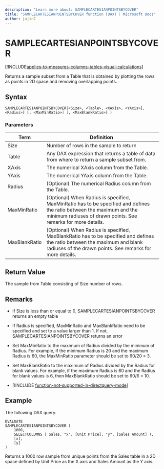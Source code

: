 ```yaml
---
description: "Learn more about: SAMPLECARTESIANPOINTSBYCOVER"
title: "SAMPLECARTESIANPOINTSBYCOVER function (DAX) | Microsoft Docs"
author: jajin7
---
```


# SAMPLECARTESIANPOINTSBYCOVER

[!INCLUDE[applies-to-measures-columns-tables-visual-calculations](includes/applies-to-measures-columns-tables-visual-calculations.md)]

Returns a sample subset from a Table that is obtained by plotting the rows as points in 2D space and removing overlapping points.

## Syntax

```dax
SAMPLECARTESIANPOINTSBYCOVER(<Size>, <Table>, <XAxis>, <YAxis>[, <Radius>] [, <MaxMinRatio>] [, <MaxBlankRatio>] )
```

### Parameters

|Term|Definition|  
|--------|--------------|  
|Size|Number of rows in the sample to return|
|Table|Any DAX expression that returns a table of data from where to return a sample subset from.|
|XAxis|The numerical XAxis column from the Table.|
|YAxis|The numerical YAxis column from the Table.|
|Radius|(Optional) The numerical Radius column from the Table.|
|MaxMinRatio|(Optional) When Radius is specified, MaxMinRatio has to be specified and defines the ratio between the maximum and the minimum radiuses of drawn points. See remarks for more details.|
|MaxBlankRatio|(Optional) When Radius is specified, MaxBlankRatio has to be specified and defines the ratio between the maximum and blank radiuses of the drawn points. See remarks for more details. |

## Return Value

The sample from Table consisting of Size number of rows.

## Remarks
- If Size is less than or equal to 0, SAMPLECARTESIANPOINTSBYCOVER returns an empty table
- If Radius is specified, MaxMinRatio and MaxBlankRatio need to be specified and set to a value larger than 1. If not, SAMPLECARTESIANPOINTSBYCOVER returns an error
- Set MaxMinRatio to the maximum of Radius divided by the minimum of Radius. For example, if the minimum Radius is 20 and the maximum Radius is 60, the MaxMinRatio parameter should be set to 60/20 = 3.
- Set MaxBlankRatio to the maximum of Radius divided by the Radius for blank values. For example, if the maximum Radius is 60 and the Radius for blank values is 6, then MaxBlankRatio should be set to 60/6 = 10.

- [!INCLUDE [function-not-supported-in-directquery-mode](includes/function-not-supported-in-directquery-mode.md)]

## Example

The following DAX query:

```dax
EVALUATE
SAMPLECARTESIANPOINTSBYCOVER (
    1000,
    SELECTCOLUMNS ( Sales, "x", [Unit Price], "y", [Sales Amount] ),
    [x],
    [y]
)
```

Returns a 1000 row sample from unique points from the Sales table in a 2D space defined by Unit Price as the X axis and Sales Amount as the Y axis.